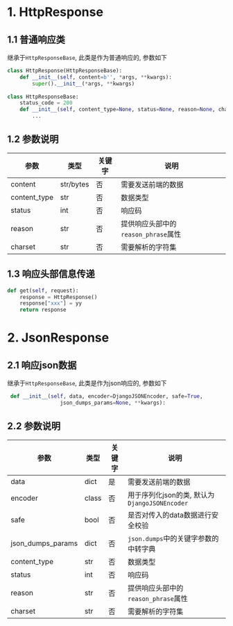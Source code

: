 # 1. HttpResponse

## 1.1 普通响应类

继承于`HttpResponseBase`, 此类是作为普通响应的, 参数如下

```python
class HttpResponse(HttpResponseBase):
	def __init__(self, content=b'', *args, **kwargs):
    	super().__init__(*args, **kwargs)
        
class HttpResponseBase:
    status_code = 200
    def __init__(self, content_type=None, status=None, reason=None, charset=None):
        ...
```

## 1.2 参数说明

| 参数         | 类型      | 关键字 | 说明                                |
| ------------ | --------- | ------ | ----------------------------------- |
| content      | str/bytes | 否     | 需要发送前端的数据                  |
| content_type | str       | 否     | 数据类型                            |
| status       | int       | 否     | 响应码                              |
| reason       | str       | 否     | 提供响应头部中的`reason_phrase`属性 |
| charset      | str       | 否     | 需要解析的字符集                    |

## 1.3 响应头部信息传递

```python
def get(self, request):
	response = HttpResponse()
	response["xxx"] = yy
    return response
```



# 2. JsonResponse

## 2.1 响应json数据

继承于`HttpResponseBase`, 此类是作为json响应的, 参数如下

```python
 def __init__(self, data, encoder=DjangoJSONEncoder, safe=True,
                 json_dumps_params=None, **kwargs):
```

## 2.2 参数说明

| 参数              | 类型  | 关键字 | 说明                                          |
| ----------------- | ----- | ------ | --------------------------------------------- |
| data              | dict  | 是     | 需要发送前端的数据                            |
| encoder           | class | 否     | 用于序列化json的类, 默认为`DjangoJSONEncoder` |
| safe              | bool  | 否     | 是否对传入的data数据进行安全校验              |
| json_dumps_params | dict  | 否     | `json.dumps`中的关键字参数的中转字典          |
| content_type      | str   | 否     | 数据类型                                      |
| status            | int   | 否     | 响应码                                        |
| reason            | str   | 否     | 提供响应头部中的`reason_phrase`属性           |
| charset           | str   | 否     | 需要解析的字符集                              |